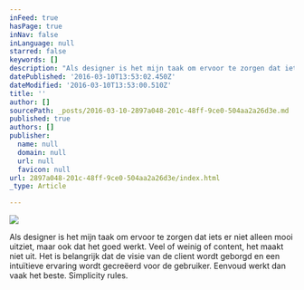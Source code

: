 ```yaml
---
inFeed: true
hasPage: true
inNav: false
inLanguage: null
starred: false
keywords: []
description: "Als designer is het mijn taak om ervoor te zorgen dat iets er niet alleen mooi uitziet, maar ook dat het goed werkt. Veel of weinig of content, het maakt niet uit. Het is belangrijk dat de visie van de client wordt geborgd en een intuïtieve ervaring wordt gecreëerd voor de gebruiker. Eenvoud werkt dan vaak het beste. Simplicity rules.\_"
datePublished: '2016-03-10T13:53:02.450Z'
dateModified: '2016-03-10T13:53:00.510Z'
title: ''
author: []
sourcePath: _posts/2016-03-10-2897a048-201c-48ff-9ce0-504aa2a26d3e.md
published: true
authors: []
publisher:
  name: null
  domain: null
  url: null
  favicon: null
url: 2897a048-201c-48ff-9ce0-504aa2a26d3e/index.html
_type: Article

---
```

![](https://the-grid-user-content.s3-us-west-2.amazonaws.com/4ebd9286-1ea6-464c-9bf3-ca4c9b64dc02.jpg)

Als designer is het mijn taak om ervoor te zorgen dat iets er niet alleen mooi uitziet, maar ook dat het goed werkt. Veel of weinig of content, het maakt niet uit. Het is belangrijk dat de visie van de client wordt geborgd en een intuïtieve ervaring wordt gecreëerd voor de gebruiker. Eenvoud werkt dan vaak het beste. Simplicity rules.